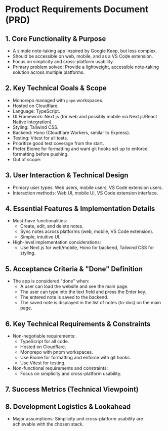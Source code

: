 # Product Requirements Document (PRD)

## 1. Core Functionality & Purpose
- A simple note-taking app inspired by Google Keep, but less complex.
- Should be accessible on web, mobile, and as a VS Code extension.
- Focus on simplicity and cross-platform usability.
- Primary problem solved: Provide a lightweight, accessible note-taking solution across multiple platforms.

## 2. Key Technical Goals & Scope
- Monorepo managed with `pnpm` workspaces.
- Hosted on Cloudflare.
- Language: TypeScript.
- UI Framework: Next.js (for web and possibly mobile via Next.js/React Native integration).
- Styling: Tailwind CSS.
- Backend: Hono (Cloudflare Workers, similar to Express).
- Testing: Vitest for all tests.
- Prioritize good test coverage from the start.
- Prefer Biome for formatting and want git hooks set up to enforce formatting before pushing.
- Out of scope: <!-- TODO: What features or platforms are explicitly out of scope for the current development cycle? -->

## 3. User Interaction & Technical Design
- Primary user types: Web users, mobile users, VS Code extension users.
- Interaction methods: Web UI, mobile UI, VS Code extension interface.
<!-- TODO: Are there any available UI mockups, API contracts, or user flows? If so, please provide or reference them. -->

## 4. Essential Features & Implementation Details
- Must-have functionalities:
  - Create, edit, and delete notes.
  - Sync notes across platforms (web, mobile, VS Code extension).
  - Simple, intuitive UI.
- High-level implementation considerations:
  - Use Next.js for web/mobile, Hono for backend, Tailwind CSS for styling.
<!-- TODO: Are there any additional must-have features or specific implementation details for each feature? -->

## 5. Acceptance Criteria & "Done" Definition
- The app is considered "done" when:
  - A user can load the website and see the main page.
  - The user can type into the text field and press the Enter key.
  - The entered note is saved to the backend.
  - The saved note is displayed in the list of notes (to-dos) on the main page.

## 6. Key Technical Requirements & Constraints
- Non-negotiable requirements:
  - TypeScript for all code.
  - Hosted on Cloudflare.
  - Monorepo with pnpm workspaces.
  - Use Biome for formatting and enforce with git hooks.
  - Use Vitest for testing.
- Non-functional requirements and constraints:
  - Focus on simplicity and cross-platform usability.
<!-- TODO: Are there any additional non-functional requirements (performance, scalability, security, reliability) or constraints (infrastructure, budget)? -->

## 7. Success Metrics (Technical Viewpoint)
<!-- TODO: How will the development team measure technical success post-deployment (e.g., system stability, error rates, performance metrics)? -->

## 8. Development Logistics & Lookahead
- Major assumptions: Simplicity and cross-platform usability are achievable with the chosen stack.
<!-- TODO: What are the significant technical risks or dependencies, and initial mitigation thoughts? What future development considerations should be noted for extensibility? --> 
